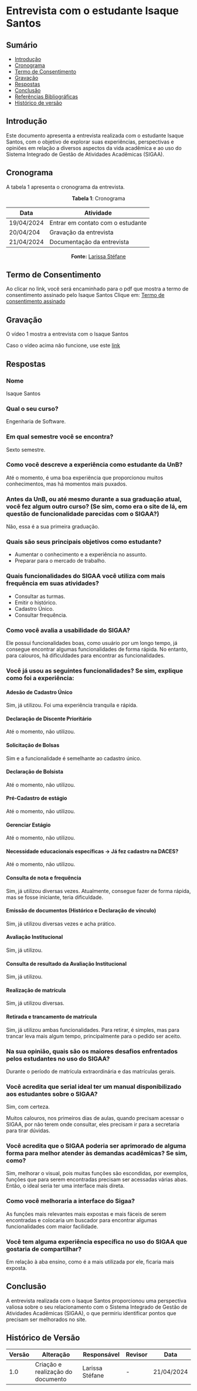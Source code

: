 # Entrevista com o estudante Isaque Santos

## Sumário
* [Introdução](#Introdução)
* [Cronograma](#Cronograma)
* [Termo de Consentimento](#Termo-de-Consentimento)
* [Gravação](#Gravação)
* [Respostas](#Respostas)
* [Conclusão](#Conclusão)
* [Referências Bibliográficas](#Referências-Bibliográficas)
* [Histórico de versão](#Histórico-de-versão)


## Introdução
Este documento apresenta a entrevista realizada com o estudante Isaque Santos, com o objetivo de explorar suas experiências, perspectivas e opiniões em relação a diversos aspectos da vida acadêmica e ao uso do Sistema Integrado de Gestão de Atividades Acadêmicas (SIGAA).

## Cronograma

A tabela 1 apresenta o cronograma da entrevista.

<center>
  
**Tabela 1**: Cronograma

| Data | Atividade |
| - | - |
|19/04/2024 | Entrar em contato com o estudante |
|20/04/204 | Gravação da entrevista |
| 21/04/2024 | Documentação da entrevista |

**Fonte:** [Larissa Stéfane](https://github.com/SkywalkerSupreme)

  
</center>

## Termo de Consentimento

Ao clicar no link, você será encaminhado para o pdf que mostra a termo de consentimento assinado pelo Isaque Santos
Clique em: [Termo de consentimento assinado](...) 


## Gravação

O vídeo 1 mostra a entrevista com o Isaque Santos

Caso o vídeo acima não funcione, use este [link](https://www.youtube.com/watch?v=DqXTyF1JVHk) 

## Respostas



### Nome
Isaque Santos

### Qual o seu curso?
Engenharia de Software.

### Em qual semestre você se encontra?
Sexto semestre.

### Como você descreve a experiência como estudante da UnB?
Até o momento, é uma boa experiência que proporcionou muitos conhecimentos, mas há momentos mais puxados. 

### Antes da UnB, ou até mesmo durante a sua graduação atual, você fez algum outro curso? (Se sim, como era o site de lá, em questão de funcionalidade parecidas com o SIGAA?)
Não, essa é a sua primeira graduação.

### Quais são seus principais objetivos como estudante?
- Aumentar o conhecimento e a experiência no assunto. 
- Preparar para o mercado de trabalho. 

### Quais funcionalidades do SIGAA você utiliza com mais frequência em suas atividades?
- Consultar as turmas.
- Emitir o histórico.
- Cadastro Único.
- Consultar frequência.

### Como você avalia a usabilidade do SIGAA?
Ele possui funcionalidades boas, como usuário por um longo tempo, já consegue encontrar algumas funcionalidades de forma rápida. No entanto, para calouros, há dificuldades para encontrar as funcionalidades. 
       
### Você já usou as seguintes funcionalidades? Se sim, explique como foi a experiência:

#### Adesão de Cadastro Único 
Sim, já utilizou. Foi uma experiência tranquila e rápida.

#### Declaração de Discente Prioritário
Até o momento, não utilizou.

#### Solicitação de Bolsas 
Sim e a funcionalidade é semelhante ao cadastro único.

#### Declaração de Bolsista
Até o momento, não utilizou.

#### Pré-Cadastro de estágio
Até o momento, não utilizou.

#### Gerenciar Estágio
Até o momento, não utilizou.

#### Necessidade educacionais específicas → Já fez cadastro na DACES?
Até o momento, não utilizou.

#### Consulta de nota e frequência 
Sim, já utilizou diversas vezes. Atualmente, consegue fazer de forma rápida, mas se fosse iniciante, teria dificuldade.

#### Emissão de documentos (Histórico e Declaração de vínculo)
Sim, já utilizou diversas vezes e acha prático.

#### Avaliação Institucional 
Sim, já utilizou.

#### Consulta de resultado da Avaliação Institucional 
Sim, já utilizou.

#### Realização de matrícula 
Sim, já utilizou diversas.

#### Retirada e trancamento de matrícula 
Sim, já utilizou ambas funcionalidades. Para retirar, é simples, mas para trancar leva mais algum tempo, principalmente para o pedido ser aceito.

### Na sua opinião, quais são os maiores desafios enfrentados pelos estudantes no uso do SIGAA? 
Durante o período de matrícula extraordinária e das matrículas gerais.

### Você acredita que serial ideal ter um manual disponibilizado aos estudantes sobre o SIGAA?
Sim, com certeza.

Muitos calouros, nos primeiros dias de aulas, quando precisam acessar o SIGAA, por não terem onde consultar, eles precisam ir para a secretaria para tirar dúvidas.

### Você acredita que o SIGAA poderia ser aprimorado de alguma forma para melhor atender às demandas acadêmicas? Se sim, como? 
Sim, melhorar o visual, pois muitas funções são escondidas, por exemplos, funções que para serem encontradas precisam ser acessadas várias abas. Então, o ideal seria ter uma interface mais direta.
       
### Como você melhoraria a interface do Sigaa?
As funções mais relevantes mais expostas e mais fáceis de serem encontradas e colocaria um buscador para encontrar algumas funcionalidades com maior facilidade.
  
### Você tem alguma experiência específica no uso do SIGAA que gostaria de compartilhar? 
Em relação à aba ensino, como é a mais utilizada por ele, ficaria mais exposta. 

## Conclusão
A entrevista realizada com o Isaque Santos proporcionou uma perspectiva valiosa sobre o seu relacionamento com o Sistema Integrado de Gestão de Atividades Acadêmicas (SIGAA), o que permiriu identificar pontos que precisam ser melhorados no site.




## Histórico de Versão

| Versão | Alteração | Responsável | Revisor | Data |
| - | - | - | - | - |
| 1.0 | Criação e realização do documento| Larissa Stéfane| -  |  21/04/2024 |
